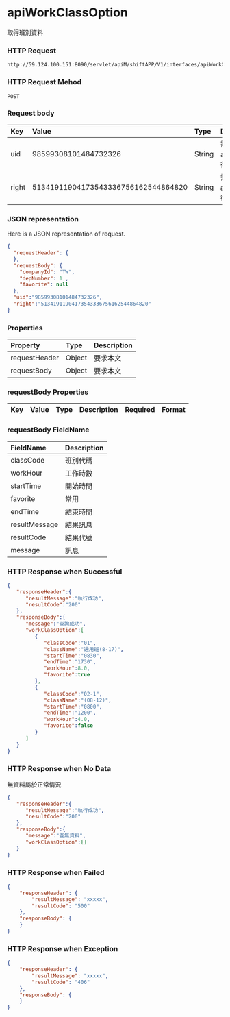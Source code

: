# apiWorkClassOption
取得班別資料

### HTTP Request
```
http://59.124.100.151:8090/servlet/apiM/shiftAPP/V1/interfaces/apiWorkClassOption
```

### HTTP Request Mehod
```
POST
```

### Request body
| Key | Value | Type | Description |
|:----------|:-------------|:-----|:------------|
| uid | 98599308101484732326 | String | 需透過apiLogin取得
| right | 51341911904173543336756162544864820 | String | 需透過apiLogin取得 |

### JSON representation
Here is a JSON representation of request.
```json
{
  "requestHeader": {
  },
  "requestBody": {
    "companyId": "TW",
    "depNumber": 1 ,
    "favorite": null
  },
  "uid":"98599308101484732326",
  "right":"51341911904173543336756162544864820"
}
```

### Properties
| Property | Type | Description |
|:---------|:-----|:------------|
| requestHeader | Object | 要求本文 |
| requestBody | Object | 要求本文 |

### requestBody Properties
| Key | Value | Type | Description | Required | Format |
|:----------|:-------------|:-----|:------------|:------------|:------------|

### requestBody FieldName
| FieldName | Description |
|:----------|:-------------|
| classCode | 班別代碼 |
| workHour | 工作時數 |
| startTime | 開始時間 |
| favorite | 常用 |
| endTime | 結束時間 |
| resultMessage | 結果訊息 |
| resultCode | 結果代號 |
| message | 訊息 |


### HTTP Response when Successful
```json
{
   "responseHeader":{
      "resultMessage":"執行成功",
      "resultCode":"200"
   },
   "responseBody":{
      "message":"查詢成功",
      "workClassOption":[
         {
            "classCode":"01",
            "className":"通用班(8-17)",
            "startTime":"0830",
            "endTime":"1730",
            "workHour":8.0,
            "favorite":true
         },
         {
            "classCode":"02-1",
            "className":"(08-12)",
            "startTime":"0800",
            "endTime":"1200",
            "workHour":4.0,
            "favorite":false
         }
      ]
   }
}
```

### HTTP Response when No Data
無資料屬於正常情況
```json
{
   "responseHeader":{
      "resultMessage":"執行成功",
      "resultCode":"200"
   },
   "responseBody":{
      "message":"查無資料",
      "workClassOption":[]
   }
}
```

### HTTP Response when Failed
```json
{
    "responseHeader": {
        "resultMessage": "xxxxx",
        "resultCode": "500"
    },
    "responseBody": {
    }
}
```

### HTTP Response when Exception
```json
{
    "responseHeader": {
        "resultMessage": "xxxxx",
        "resultCode": "406"
    },
    "responseBody": {
    }
}
```
